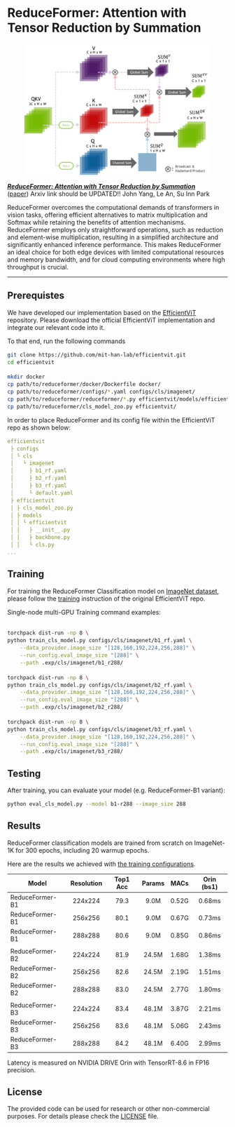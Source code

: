 # ReduceFormer: Attention with Tensor Reduction by Summation 

<!-- ![image](resources/image.png) -->
<div align="center">
  <img src="./resources/reduceformer_attn.png" height="300">
</div>

***[ReduceFormer: Attention with Tensor Reduction by Summation ](https://arxiv.org/abs/2204.13791)***<br />
([paper](https://arxiv.org/abs/2205.14756)) Arxiv link should be UPDATED!!
John Yang, Le An, Su Inn Park  

ReduceFormer overcomes the computational demands of transformers in vision tasks, 
offering efficient alternatives to matrix multiplication and Softmax while retaining the benefits of attention mechanisms.
ReduceFormer employs only straightforward operations, such as reduction and element-wise multiplication, 
resulting in a simplified architecture and significantly enhanced inference performance. 
This makes ReduceFormer an ideal choice for both edge devices with limited computational resources and memory bandwidth, and for cloud computing environments where high throughput is crucial.
<hr>

## Prerequistes

We have developed our implementation based on the [EfficientViT](https://github.com/mit-han-lab/efficientvit/tree/master) repository.
Please download the official EfficientViT implementation and integrate our relevant code into it.

To that end, run the following commands

```bash
git clone https://github.com/mit-han-lab/efficientvit.git
cd efficientvit

mkdir docker
cp path/to/reduceformer/docker/Dockerfile docker/
cp path/to/reduceformer/configs/*.yaml configs/cls/imagenet/
cp path/to/reduceformer/reduceformer/*.py efficientvit/models/efficientvit/
cp path/to/reduceformer/cls_model_zoo.py efficientvit/
```

In order to place ReduceFormer and its config file within the EfficientViT repo as shown below:

```yaml
efficientvit
 ├ configs
 │ └ cls
 │   └ imagenet 
 │     ├ b1_rf.yaml
 │     ├ b2_rf.yaml
 │     ├ b3_rf.yaml
 │     └ default.yaml
 ├ efficientvit
 | ├ cls_model_zoo.py 
 │ ├ models
 │ │ └ efficientvit
 │ │   ├ __init__.py
 │ │   ├ backbone.py
 │ │   └ cls.py
...
```

## Training

For training the ReduceFormer Classification model on [ImageNet dataset](https://www.image-net.org/),
please follow the [training](https://github.com/mit-han-lab/efficientvit/blob/master/applications/cls.md) instruction of the original EfficientViT repo. 

Single-node multi-GPU Training command examples:

```bash

torchpack dist-run -np 8 \
python train_cls_model.py configs/cls/imagenet/b1_rf.yaml \
    --data_provider.image_size "[128,160,192,224,256,288]" \
    --run_config.eval_image_size "[288]" \
    --path .exp/cls/imagenet/b1_r288/

torchpack dist-run -np 8 \
python train_cls_model.py configs/cls/imagenet/b2_rf.yaml \
    --data_provider.image_size "[128,160,192,224,256,288]" \
    --run_config.eval_image_size "[288]" \
    --path .exp/cls/imagenet/b2_r288/

torchpack dist-run -np 8 \
python train_cls_model.py configs/cls/imagenet/b3_rf.yaml \
    --data_provider.image_size "[128,160,192,224,256,288]" \
    --run_config.eval_image_size "[288]" \
    --path .exp/cls/imagenet/b3_r288/

```

## Testing
After training, you can evaluate your model (e.g. ReduceFormer-B1 variant):

```bash
python eval_cls_model.py --model b1-r288 --image_size 288
```


## Results

ReduceFormer classification models are trained from scratch on ImageNet-1K for 300 epochs, including 20 warmup epochs.

Here are the results we achieved with [the training configurations](configs).

| Model         |  Resolution | Top1 Acc|  Params |  MACs |  Orin (bs1) | 
|----------------------|:----------:|:----------:|:---------:|:----------:|:------------:|
| ReduceFormer-B1 | 224x224 | 79.3 | 9.0M | 0.52G | 0.68ms |
| ReduceFormer-B1 | 256x256 | 80.1 | 9.0M | 0.67G | 0.73ms |
| ReduceFormer-B1 | 288x288 | 80.6 | 9.0M | 0.85G | 0.86ms |
| |
| ReduceFormer-B2 | 224x224 | 81.9 | 24.5M  | 1.68G  | 1.38ms |
| ReduceFormer-B2 | 256x256 | 82.6 | 24.5M  | 2.19G  | 1.51ms |
| ReduceFormer-B2 | 288x288 | 83.0 | 24.5M  | 2.77G  | 1.80ms |
| |
| ReduceFormer-B3 | 224x224 | 83.4 | 48.1M  | 3.87G  | 2.21ms |
| ReduceFormer-B3 | 256x256 | 83.6 | 48.1M  | 5.06G  | 2.43ms |
| ReduceFormer-B3 | 288x288 | 84.2 | 48.1M  | 6.40G  | 2.99ms |

Latency is measured on NVIDIA DRIVE Orin with TensorRT-8.6 in FP16 precision.


## License
The provided code can be used for research or other non-commercial purposes. For details please check the [LICENSE](LICENSE) file.


